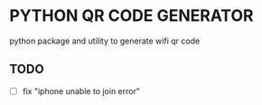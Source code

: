 # PYTHON QR CODE GENERATOR
python package and utility to generate wifi qr code

## TODO
- [ ] fix "iphone unable to join error"

